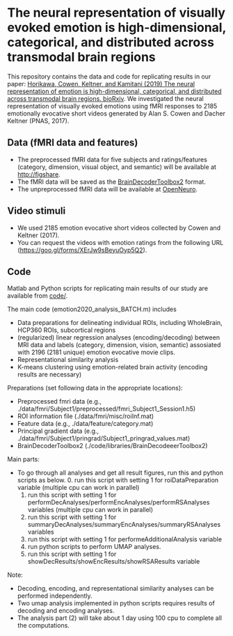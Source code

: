 # The neural representation of visually evoked emotion is high-dimensional, categorical, and distributed across transmodal brain regions

This repository contains the data and code for replicating results in our paper: [Horikawa, Cowen, Keltner, and Kamitani (2019) The neural representation of emotion is high-dimensional, categorical, and distributed across transmodal brain regions. bioRxiv](https://www.biorxiv.org/content/10.1101/872192v1.abstract).
We investigated the neural representation of visually evoked emotions using fMRI responses to 2185 emotionally evocative short videos generated by Alan S. Cowen and Dacher Keltner (PNAS, 2017).


## Data (fMRI data and features)

- The preprocessed fMRI data for five subjects and ratings/features (category, dimension, visual object, and semantic) will be available at <http://figshare>.
- The fMRI data will be saved as the [BrainDecoderToolbox2](https://github.com/KamitaniLab/BrainDecoderToolbox2) format.
- The unpreprocessed fMRI data will be available at [OpenNeuro](https://openneuro.org/datasets/ds002425).

## Video stimuli

- We used 2185 emotion evocative short videos collected by Cowen and Keltner (2017).   
- You can request the videos with emotion ratings from the following URL (https://goo.gl/forms/XErJw9sBeyuOyp5Q2).


## Code
Matlab and Python scripts for replicating main results of our study are available from [code/](code/).

The main code (emotion2020_analysis_BATCH.m) includes
  - Data preparations for delineating individual ROIs, including WholeBrain, HCP360 ROIs, subcortical regions
  - (regularized) linear regression analyses (encoding/decoding) between MRI data 
     and labels (category, dimension, vision, semantic) assosiated with 2196 (2181 unique) emotion evocative movie clips.
  - Representational similarity analysis
  - K-means clustering using emotion-related brain activity (encoding results are necessary)

Preparations (set following data in the appropriate locations):
  - Preprocessed fmri data (e.g., ./data/fmri/Subject1/preprocessed/fmri_Subject1_Session1.h5)
  - ROI information file (./data/fmri/misc/roiInf.mat)
  - Feature data (e.g., ./data/feature/category.mat)
  - Principal gradient data (e.g., ./data/fmri/Subject1/pringrad/Subject1_pringrad_values.mat)
  - BrainDecoderToolbox2 (./code/libraries/BrainDecodeeerToolbox2)

Main parts:
  - To go through all analyses and get all result figures, run this and python scripts as below.
    0. run this script with setting 1 for roiDataPreparation variable (multiple cpu can work in parallel)
    1. run this script with setting 1 for performDecAnalyses/performEncAnalyses/performRSAnalyses variables (multiple cpu can work in parallel)
    2. run this script with setting 1 for summaryDecAnalyses/summaryEncAnalyses/summaryRSAnalyses variables
    3. run this script with setting 1 for performeAdditionalAnalysis variable
    4. run python scripts to perform UMAP analyses.
    5. run this script with setting 1 for showDecResults/showEncResults/showRSAResults variable

Note:
  - Decoding, encoding, and representational similarity analyses can be performed independently.
  - Two umap analysis implemented in python scripts requires results of decoding and encoding analyses.
  - The analysis part (2) will take about 1 day using 100 cpu to complete all the computations.


